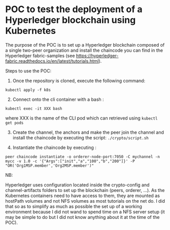 # POC to test the deployment of a Hyperledger blockchain using Kubernetes

The purpose of the POC is to set up a Hyperledger blockchain composed of a single two-peer organization and install the chaincode you can find in the Hyperledger fabric-samples (see https://hyperledger-fabric.readthedocs.io/en/latest/tutorials.html).

Steps to use the POC:

1) Once the repository is cloned, execute the following command:

`kubectl apply -f k8s`

2) Connect onto the cli container with a bash :

`kubectl exec -it XXX bash`

where XXX is the name of the CLI pod which can retrieved using `kubectl get pods`

3) Create the channel, the anchors and make the peer join the channel and install the chaincode by executing the script:
`./crypto/script.sh`

4) Instantiate the chaincode by executing :

`peer chaincode instantiate -o orderer-node-port:7050 -C mychannel -n mycc -v 1.0 -c '{"Args":["init","a","100","b","200"]}' -P "OR('Org1MSP.member','Org2MSP.member')"`

NB:

Hyperledger uses configuration located inside the crypto-config and channel-artifacts folders to set up the blockchain (peers, orderer, ...).
As the Kubernetes containers need to have access to them, they are mounted as hostPath volumes and not NFS volumes as most tutorials on the net do.
I did that so as to simplify as much as possible the set up of a working environment because I did not wand to spend time on a NFS server setup (it may be simple to do but I did not know anything about it at the time of the POC).